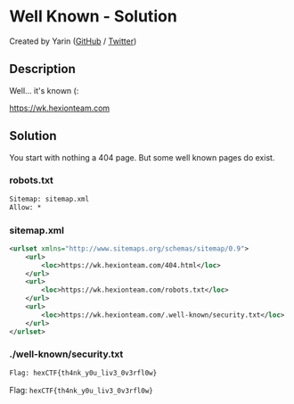 # Well Known - Solution

Created by Yarin ([GitHub](https://github.com/CmdEngineer) / [Twitter](https://twitter.com/CmdEngineer_))

## Description

Well... it's known (:

https://wk.hexionteam.com

## Solution

You start with nothing a 404 page. But some well known pages do exist.

### robots.txt

```html
Sitemap: sitemap.xml
Allow: *
```

### sitemap.xml

```xml
<urlset xmlns="http://www.sitemaps.org/schemas/sitemap/0.9">
    <url>
        <loc>https://wk.hexionteam.com/404.html</loc>
    </url>
    <url>
        <loc>https://wk.hexionteam.com/robots.txt</loc>
    </url>
    <url>
        <loc>https://wk.hexionteam.com/.well-known/security.txt</loc>
    </url>
</urlset>
```

### ./well-known/security.txt

```html
Flag: hexCTF{th4nk_y0u_liv3_0v3rfl0w}
```

Flag: `hexCTF{th4nk_y0u_liv3_0v3rfl0w}`
